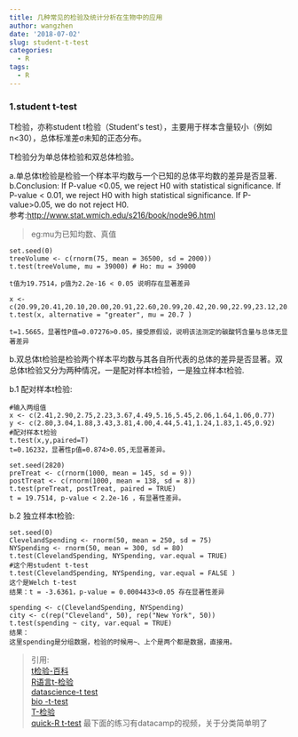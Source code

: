 ```yaml
---
title: 几种常见的检验及统计分析在生物中的应用
author: wangzhen
date: '2018-07-02'
slug: student-t-test
categories:
  - R
tags:
  - R
---
```


### 1.student t-test 

T检验，亦称student t检验（Student's test），主要用于样本含量较小（例如n<30），总体标准差σ未知的正态分布。

T检验分为单总体检验和双总体检验。

a.单总体t检验是检验一个样本平均数与一个已知的总体平均数的差异是否显著.<br>
b.Conclusion: If P-value <0.05, we reject H0 with statistical significance. If P-value < 0.01, we reject H0 with high statistical significance. If P-value>0.05, we do not reject H0. <br>
参考:http://www.stat.wmich.edu/s216/book/node96.html
> eg:mu为已知均数、真值

```{r}
set.seed(0)
treeVolume <- c(rnorm(75, mean = 36500, sd = 2000))
t.test(treeVolume, mu = 39000) # Ho: mu = 39000

t值为19.7514，p值为2.2e-16 < 0.05 说明存在显著差异

x <- c(20.99,20.41,20.10,20.00,20.91,22.60,20.99,20.42,20.90,22.99,23.12,20.89)
t.test(x, alternative = "greater", mu = 20.7 )

t=1.5665，显著性P值=0.07276>0.05，接受原假设，说明该法测定的碳酸钙含量与总体无显著差异

```
b.双总体t检验是检验两个样本平均数与其各自所代表的总体的差异是否显著。双总体t检验又分为两种情况，一是配对样本t检验，一是独立样本t检验.

b.1 配对样本t检验:

```{r}
#输入两组值
x <- c(2.41,2.90,2.75,2.23,3.67,4.49,5.16,5.45,2.06,1.64,1.06,0.77)
y <- c(2.80,3.04,1.88,3.43,3.81,4.00,4.44,5.41,1.24,1.83,1.45,0.92)
#配对样本t检验
t.test(x,y,paired=T)
t=0.16232，显著性p值=0.874>0.05,无显著差异。

set.seed(2820)
preTreat <- c(rnorm(1000, mean = 145, sd = 9))
postTreat <- c(rnorm(1000, mean = 138, sd = 8))
t.test(preTreat, postTreat, paired = TRUE)
t = 19.7514, p-value < 2.2e-16 ，有显著性差异。

```

b.2 独立样本t检验:

```{r}
set.seed(0)
ClevelandSpending <- rnorm(50, mean = 250, sd = 75)
NYSpending <- rnorm(50, mean = 300, sd = 80)
t.test(ClevelandSpending, NYSpending, var.equal = TRUE)
#这个用student t-test
t.test(ClevelandSpending, NYSpending, var.equal = FALSE )
这个是Welch t-test
结果：t = -3.6361，p-value = 0.0004433<0.05 存在显著性差异

spending <- c(ClevelandSpending, NYSpending)
city <- c(rep("Cleveland", 50), rep("New York", 50))
t.test(spending ~ city, var.equal = TRUE)
结果：
这里spending是分组数据，检验的时候用~、上个是两个都是数据，直接用。

```
> 引用:<br>[t检验-百科](https://baike.baidu.com/item/t%E6%A3%80%E9%AA%8C/9910799?fr=aladdin)<br>
> [R语言t-检验](https://blog.csdn.net/tiaaaaa/article/details/58130363)<br>
> [datascience-t test](https://datascienceplus.com/t-tests/)<br>
> [bio -t-test](https://rcompanion.org/rcompanion/d_02.html)<br>
> [T-检验](https://blog.csdn.net/m0_37777649/article/details/74937242)<br>
> [quick-R t-test](https://www.statmethods.net/stats/ttest.html) 最下面的练习有datacamp的视频，关于分类简单明了<br>


